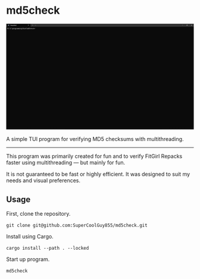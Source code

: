 # md5check


![Demo GIF](images/demo.gif)

A simple TUI program for verifying MD5 checksums with multithreading.

---

This program was primarily created for fun and to verify FitGirl Repacks faster using multithreading — but mainly for fun.

It is not guaranteed to be fast or highly efficient. It was designed to suit my needs and visual preferences.  

## Usage

First, clone the repository. 

```shell
git clone git@github.com:SuperCoolGuy855/md5check.git

```

Install using Cargo.

```shell
cargo install --path . --locked
```

Start up program.

```shell
md5check
```